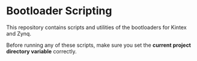 # Bootloader Scripting

This repository contains scripts and utilities of the bootloaders for Kintex and Zynq.  

Before running any of these scripts, make sure you set the **current project directory variable** correctly.
